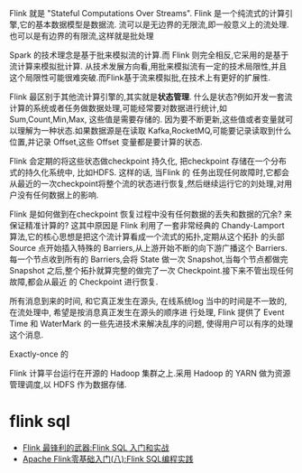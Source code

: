 Flink 就是 "Stateful Computations Over Streams".
Flink 是一个纯流式的计算引擎,它的基本数据模型是数据流.
流可以是无边界的无限流,即一般意义上的流处理.也可以是有边界的有限流,这样就是批处理

Spark 的技术理念是基于批来模拟流的计算.而 Flink 则完全相反,它采用的是基于流计算来模拟批计算.
从技术发展方向看,用批来模拟流有一定的技术局限性,并且这个局限性可能很难突破.而Flink基于流来模拟批,在技术上有更好的扩展性.

Flink 最区别于其他流计算引擎的,其实就是**状态管理**.
什么是状态?例如开发一套流计算的系统或者任务做数据处理,可能经常要对数据进行统计,如Sum,Count,Min,Max, 这些值是需要存储的.
因为要不断更新,这些值或者变量就可以理解为一种状态.如果数据源是在读取 Kafka,RocketMQ,可能要记录读取到什么位置,并记录
Offset,这些 Offset 变量都是要计算的状态.

Flink 会定期的将这些状态做checkpoint 持久化, 把checkpoint 存储在一个分布式的持久化系统中, 比如HDFS. 这样的话, 当Flink 的
任务出现任何故障时,它都会从最近的一次checkpoint将整个流的状态进行恢复,然后继续运行它的刘处理,对用户没有任何数据上的影响.

Flink 是如何做到在checkpoint 恢复过程中没有任何数据的丢失和数据的冗余? 来保证精准计算的?
这其中原因是 Flink 利用了一套非常经典的 Chandy-Lamport 算法,它的核心思想是把这个流计算看成一个流式的拓扑,定期从这个拓扑
的头部 Source 点开始插入特殊的 Barriers,从上游开始不断的向下游广播这个 Barriers.每一个节点收到所有的 Barriers,会将 State
做一次 Snapshot,当每个节点都做完 Snapshot 之后,整个拓扑就算完整的做完了一次 Checkpoint.接下来不管出现任何故障,都会从最近
的 Checkpoint 进行恢复.

所有消息到来的时间, 和它真正发生在源头, 在线系统log 当中的时间是不一致的, 在流处理中, 希望是按消息真正发生在源头的顺序进
行处理, Flink 提供了 Event Time 和 WaterMark 的一些先进技术来解决乱序的问题, 使得用户可以有序的处理这个消息.

Exactly-once 的

Flink 计算平台运行在开源的 Hadoop 集群之上.采用 Hadoop 的 YARN 做为资源管理调度,以 HDFS 作为数据存储.

# flink sql
- [Flink 最锋利的武器:Flink SQL 入门和实战](https://cloud.tencent.com/developer/article/1450865)
- [Apache Flink零基础入门(八):Flink SQL编程实践](https://www.infoq.cn/article/lsmqfcy-2bukbwf2vsip)

